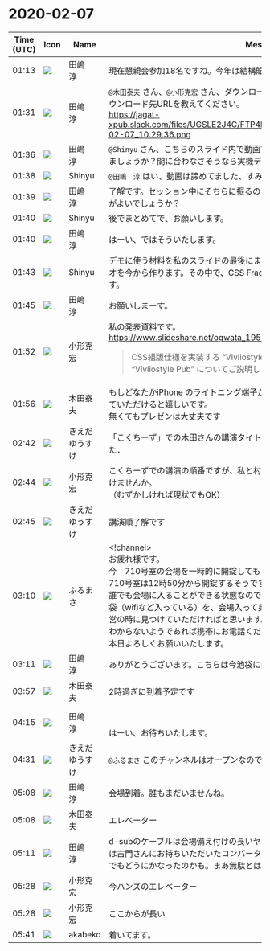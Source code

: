 # 2020-02-07

|Time (UTC)|Icon|Name|Message|
|---|---|---|---|
|01:13|![](https://secure.gravatar.com/avatar/698cc14290c3976fdd9f0a23494b87c1.jpg?s=72&d=https%3A%2F%2Fa.slack-edge.com%2Fdf10d%2Fimg%2Favatars%2Fava_0018-72.png)|田嶋　淳|現在懇親会参加18名ですね。今年は結構賑やか。|
|01:31|![](https://secure.gravatar.com/avatar/698cc14290c3976fdd9f0a23494b87c1.jpg?s=72&d=https%3A%2F%2Fa.slack-edge.com%2Fdf10d%2Fimg%2Favatars%2Fava_0018-72.png)|田嶋　淳|`@木田泰夫` さん、`@小形克宏` さん、ダウンロード先の告知用紙を作っていますので資料ダウンロード先URLを教えてください。<br>https://jagat-xpub.slack.com/files/UGSLE2J4C/FTP4E0VAR/____________________________2020-02-07_10.29.36.png|
|01:36|![](https://secure.gravatar.com/avatar/698cc14290c3976fdd9f0a23494b87c1.jpg?s=72&d=https%3A%2F%2Fa.slack-edge.com%2Fdf10d%2Fimg%2Favatars%2Fava_0018-72.png)|田嶋　淳|`@Shinyu` さん、こちらのスライド内で動画で見せることを予定していたデモはどうしましょうか？間に合わなさそうなら実機デモに切り替えても全然良いですが。|
|01:38|![](https://avatars.slack-edge.com/2019-04-17/604316276593_b98417506de391d2c423_72.jpg)|Shinyu|`@田嶋　淳` はい、動画は諦めてました、すみません。|
|01:39|![](https://secure.gravatar.com/avatar/698cc14290c3976fdd9f0a23494b87c1.jpg?s=72&d=https%3A%2F%2Fa.slack-edge.com%2Fdf10d%2Fimg%2Favatars%2Fava_0018-72.png)|田嶋　淳|了解です。セッション中にそちらに振るのと後でまとめてやっていただくのはどちらがよいでしょうか？|
|01:40|![](https://avatars.slack-edge.com/2019-04-17/604316276593_b98417506de391d2c423_72.jpg)|Shinyu|後でまとめてで、お願いします。|
|01:40|![](https://secure.gravatar.com/avatar/698cc14290c3976fdd9f0a23494b87c1.jpg?s=72&d=https%3A%2F%2Fa.slack-edge.com%2Fdf10d%2Fimg%2Favatars%2Fava_0018-72.png)|田嶋　淳|はーい、ではそういたします。|
|01:43|![](https://avatars.slack-edge.com/2019-04-17/604316276593_b98417506de391d2c423_72.jpg)|Shinyu|デモに使う材料を私のスライドの最後にまとめました。それらを使ったデモのシナリオを今から作ります。その中で、CSS Fragmentation の機能を説明できるようにします。|
|01:45|![](https://secure.gravatar.com/avatar/698cc14290c3976fdd9f0a23494b87c1.jpg?s=72&d=https%3A%2F%2Fa.slack-edge.com%2Fdf10d%2Fimg%2Favatars%2Fava_0018-72.png)|田嶋　淳|お願いしまーす。|
|01:52|![](https://avatars.slack-edge.com/2020-01-22/918424979847_0035b70d5fcd5cec902e_72.png)|小形克宏|私の発表資料です。<br><https://www.slideshare.net/ogwata_1959/cssvivliostyle-227189333><br><blockquote>CSS組版仕様を実装する “Vivliostyle Project” と、その未来形である “Vivliostyle Pub” についてご説明します。</blockquote>|
|01:56|![](https://avatars.slack-edge.com/2020-02-05/937202829237_c9f8fb5bef5877305d00_72.jpg)|木田泰夫|もしどなたかiPhone のライトニング端子からHDMIへのアダプターをお持ちなら貸していただけると嬉しいです。<br>無くてもプレゼンは大丈夫です|
|02:42|![](https://avatars.slack-edge.com/2019-03-11/571585797168_09840ca518e784c46d3a_72.png)|きえだゆうすけ|「こくちーず」での木田さんの講演タイトルをスライドのカバーページにあわせました．|
|02:44|![](https://avatars.slack-edge.com/2020-01-22/918424979847_0035b70d5fcd5cec902e_72.png)|小形克宏|こくちーずでの講演の順番ですが、私と村上さんを入れ替え、私を最後にしていただけませんか。<br>（むずかしければ現状でもOK）|
|02:45|![](https://avatars.slack-edge.com/2019-03-11/571585797168_09840ca518e784c46d3a_72.png)|きえだゆうすけ|講演順了解です|
|03:10|![](https://secure.gravatar.com/avatar/76a0f849e297e2ebb941be896336414e.jpg?s=72&d=https%3A%2F%2Fa.slack-edge.com%2Fdf10d%2Fimg%2Favatars%2Fava_0021-72.png)|ふるまさ|<!channel><br>お疲れ様です。<br>今　710号室の会場を一時的に開錠してもらい備品などを入れておきました。<br>710号室は12時50分から開錠するそうです（14時半なら開錠されている）。<br>誰でも会場に入ることができる状態なので、備品の袋（コップなど入っている）と紙袋（wifiなど入っている）を、会場入って奥にある演台の下に置いておきました。設営の時に見つけていただければと思います。<br>わからないようであれば携帯にお電話ください。<br>本日よろしくお願いいたします。|
|03:11|![](https://secure.gravatar.com/avatar/698cc14290c3976fdd9f0a23494b87c1.jpg?s=72&d=https%3A%2F%2Fa.slack-edge.com%2Fdf10d%2Fimg%2Favatars%2Fava_0018-72.png)|田嶋　淳|ありがとうございます。こちらは今池袋に向かっております。|
|03:57|![](https://avatars.slack-edge.com/2020-02-05/937202829237_c9f8fb5bef5877305d00_72.jpg)|木田泰夫|2時過ぎに到着予定です|
|04:15|![](https://secure.gravatar.com/avatar/698cc14290c3976fdd9f0a23494b87c1.jpg?s=72&d=https%3A%2F%2Fa.slack-edge.com%2Fdf10d%2Fimg%2Favatars%2Fava_0018-72.png)|田嶋　淳|　<br><br>はーい、お待ちいたします。|
|04:31|![](https://avatars.slack-edge.com/2019-03-11/571585797168_09840ca518e784c46d3a_72.png)|きえだゆうすけ|`@ふるまさ` このチャンネルはオープンなので電話番号等お気をつけください．念の為．|
|05:08|![](https://secure.gravatar.com/avatar/698cc14290c3976fdd9f0a23494b87c1.jpg?s=72&d=https%3A%2F%2Fa.slack-edge.com%2Fdf10d%2Fimg%2Favatars%2Fava_0018-72.png)|田嶋　淳|会場到着。誰もまだいませんね。|
|05:08|![](https://avatars.slack-edge.com/2020-02-05/937202829237_c9f8fb5bef5877305d00_72.jpg)|木田泰夫|エレベーター|
|05:11|![](https://secure.gravatar.com/avatar/698cc14290c3976fdd9f0a23494b87c1.jpg?s=72&d=https%3A%2F%2Fa.slack-edge.com%2Fdf10d%2Fimg%2Favatars%2Fava_0018-72.png)|田嶋　淳|d-subのケーブルは会場備え付けの長いヤツがあるようです。そこからhdmiへの変換は古門さんにお持ちいただいたコンバータが使えるので実は今回はケーブル買わないでもどうにかなったのかも。まあ無駄とは思いませんが。|
|05:28|![](https://avatars.slack-edge.com/2020-01-22/918424979847_0035b70d5fcd5cec902e_72.png)|小形克宏|今ハンズのエレベーター|
|05:28|![](https://avatars.slack-edge.com/2020-01-22/918424979847_0035b70d5fcd5cec902e_72.png)|小形克宏|ここからが長い|
|05:41|![](https://avatars.slack-edge.com/2019-05-15/638093501942_087e2fbb499f3940fa9f_72.png)|akabeko|着いてます。|
